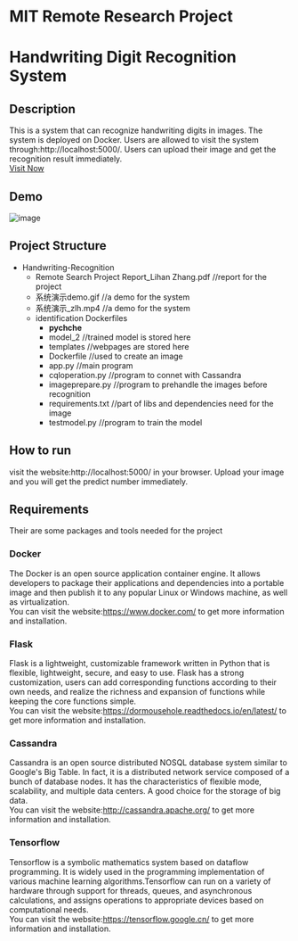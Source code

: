 # MIT Remote Research Project 
Handwriting Digit Recognition System
===

Description
---
This is a system that can recognize handwriting digits in images. The system is deployed on Docker. Users are allowed to visit the system through:http://localhost:5000/. Users can upload their image and get the recognition result immediately.<br>
[Visit Now](http://localhost:5000/)

Demo
---
![image](https://github.com/zlhmyl/Handwrting-Recognition/系统演示demo.gif)

Project Structure
---
* Handwriting-Recognition
  * Remote Search Project Report_Lihan Zhang.pdf //report for the project
  * 系统演示demo.gif //a demo for the system
  * 系统演示_zlh.mp4 //a demo for the system
  * identification Dockerfiles 
    * __pychche__
    * model_2  //trained model is stored here
    * templates  //webpages are stored here
    * Dockerfile //used to create an image
    * app.py //main program
    * cqloperation.py  //program to connet with Cassandra
    * imageprepare.py  //program to prehandle the images before recognition
    * requirements.txt //part of libs and dependencies need for the image
    * testmodel.py //program to train the model
  


How to run
---
visit the website:http://localhost:5000/ in your browser. Upload your image and you will get the predict number immediately.


Requirements
---
Their are some packages and tools needed for the project
### Docker
The Docker is an open source application container engine. It allows developers to package their applications and dependencies into a portable image and then publish it to any popular Linux or Windows machine, as well as virtualization.<br>
You can visit the website:https://www.docker.com/ to get more information and installation.

### Flask
Flask is a lightweight, customizable framework written in Python that is flexible, lightweight, secure, and easy to use. Flask has a strong customization, users can add corresponding functions according to their own needs, and realize the richness and expansion of functions while keeping the core functions simple. <br>
You can visit the website:https://dormousehole.readthedocs.io/en/latest/ to get more information and installation.


### Cassandra
Cassandra is an open source distributed NOSQL database system similar to Google's Big Table. In fact, it is a distributed network service composed of a bunch of database nodes. It has the characteristics of flexible mode, scalability, and multiple data centers. A good choice for the storage of big data.<br>
You can visit the website:http://cassandra.apache.org/ to get more information and installation.

### Tensorflow
Tensorflow is a symbolic mathematics system based on dataflow programming. It is widely used in the programming implementation of various machine learning algorithms.Tensorflow can run on a variety of hardware through support for threads, queues, and asynchronous calculations, and assigns operations to appropriate devices based on computational needs.<br>
You can visit the website:https://tensorflow.google.cn/ to get more information and installation.







